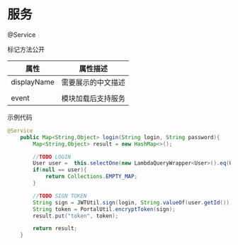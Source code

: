 # 服务


@Service

标记方法公开


| 属性        | 属性描述           |
| ----------- | ------------------ |
| displayName | 需要展示的中文描述 |
|             |                    |
| event       | 模块加载后支持服务 |

示例代码

```java
@Service
    public Map<String,Object> login(String login, String password){
        Map<String,Object> result = new HashMap<>();

        //TODO LOGIN
        User user =  this.selectOne(new LambdaQueryWrapper<User>().eq(User::getUserName,login));
        if(null == user){
            return Collections.EMPTY_MAP;
        }

        //TODO SIGN TOKEN
        String sign = JWTUtil.sign(login, String.valueOf(user.getId()), true, password);
        String token = PortalUtil.encryptToken(sign);
        result.put("token", token);

        return result;
    }
```

